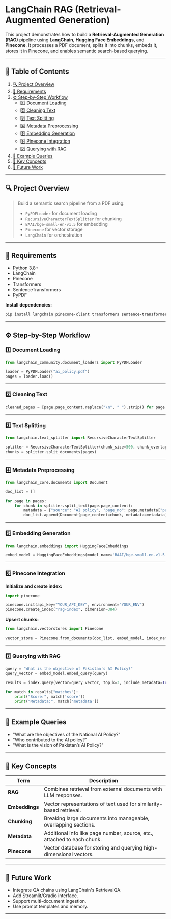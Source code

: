 # **LangChain RAG (Retrieval-Augmented Generation)**

This project demonstrates how to build a **Retrieval-Augmented Generation (RAG)** pipeline using **LangChain**, **Hugging Face Embeddings**, and **Pinecone**. It processes a PDF document, splits it into chunks, embeds it, stores it in Pinecone, and enables semantic search-based querying.

---

## **📘 Table of Contents**

1. [🔍 Project Overview](#project-overview)
2. [🧰 Requirements](#requirements)
3. [⚙️ Step-by-Step Workflow](#step-by-step-workflow)
    - [1️⃣ Document Loading](#1-document-loading)
    - [2️⃣ Cleaning Text](#2-cleaning-text)
    - [3️⃣ Text Splitting](#3-text-splitting)
    - [4️⃣ Metadata Preprocessing](#4-metadata-preprocessing)
    - [5️⃣ Embedding Generation](#5-embedding-generation)
    - [6️⃣ Pinecone Integration](#6-pinecone-integration)
    - [7️⃣ Querying with RAG](#7-querying-with-rag)
4. [💬 Example Queries](#example-queries)
5. [🧠 Key Concepts](#key-concepts)
6. [🚀 Future Work](#future-work)

---

## 🔍 **Project Overview**

> Build a semantic search pipeline from a PDF using:
> - `PyPDFLoader` for document loading
> - `RecursiveCharacterTextSplitter` for chunking
> - `BAAI/bge-small-en-v1.5` for embedding
> - `Pinecone` for vector storage
> - `LangChain` for orchestration

---

## 🧰 **Requirements**

- Python 3.8+
- LangChain
- Pinecone
- Transformers
- SentenceTransformers
- PyPDF

**Install dependencies:**

```bash
pip install langchain pinecone-client transformers sentence-transformers pypdf
```

---

## ⚙️ **Step-by-Step Workflow**

### 1️⃣ **Document Loading**

```python
from langchain_community.document_loaders import PyPDFLoader

loader = PyPDFLoader("ai_policy.pdf")
pages = loader.load()
```

---

### 2️⃣ **Cleaning Text**

```python
cleaned_pages = [page.page_content.replace("\n", " ").strip() for page in pages]
```

---

### 3️⃣ **Text Splitting**

```python
from langchain.text_splitter import RecursiveCharacterTextSplitter

splitter = RecursiveCharacterTextSplitter(chunk_size=500, chunk_overlap=100)
chunks = splitter.split_documents(pages)
```

---

### 4️⃣ **Metadata Preprocessing**

```python
from langchain_core.documents import Document

doc_list = []

for page in pages:
    for chunk in splitter.split_text(page.page_content):
        metadata = {"source": "AI policy", "page_no": page.metadata["page"] + 1}
        doc_list.append(Document(page_content=chunk, metadata=metadata))
```

---

### 5️⃣ **Embedding Generation**

```python
from langchain.embeddings import HuggingFaceEmbeddings

embed_model = HuggingFaceEmbeddings(model_name='BAAI/bge-small-en-v1.5')
```

---

### 6️⃣ **Pinecone Integration**

**Initialize and create index:**

```python
import pinecone

pinecone.init(api_key="YOUR_API_KEY", environment="YOUR_ENV")
pinecone.create_index("rag-index", dimension=384)
```

**Upsert chunks:**

```python
from langchain.vectorstores import Pinecone

vector_store = Pinecone.from_documents(doc_list, embed_model, index_name="rag-index")
```

---

### 7️⃣ **Querying with RAG**

```python
query = "What is the objective of Pakistan's AI Policy?"
query_vector = embed_model.embed_query(query)

results = index.query(vector=query_vector, top_k=3, include_metadata=True)

for match in results["matches"]:
    print("Score:", match['score'])
    print("Metadata:", match['metadata'])
```

---

## 💬 **Example Queries**

- "What are the objectives of the National AI Policy?"
- "Who contributed to the AI policy?"
- "What is the vision of Pakistan’s AI Policy?"

---

## 🧠 **Key Concepts**

| **Term**        | **Description**                                                                 |
|----------------|----------------------------------------------------------------------------------|
| **RAG**         | Combines retrieval from external documents with LLM responses.                 |
| **Embeddings**  | Vector representations of text used for similarity-based retrieval.            |
| **Chunking**    | Breaking large documents into manageable, overlapping sections.                |
| **Metadata**    | Additional info like page number, source, etc., attached to each chunk.        |
| **Pinecone**    | Vector database for storing and querying high-dimensional vectors.             |

---

## 🚀 **Future Work**

- Integrate QA chains using LangChain's RetrievalQA.
- Add Streamlit/Gradio interface.
- Support multi-document ingestion.
- Use prompt templates and memory.

---
